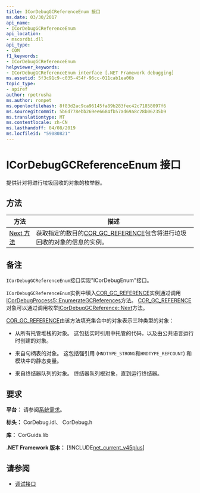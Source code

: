 ```yaml
---
title: ICorDebugGCReferenceEnum 接口
ms.date: 03/30/2017
api_name:
- ICorDebugGCReferenceEnum
api_location:
- mscordbi.dll
api_type:
- COM
f1_keywords:
- ICorDebugGCReferenceEnum
helpviewer_keywords:
- ICorDebugGCReferenceEnum interface [.NET Framework debugging]
ms.assetid: 5f3c91c9-c035-454f-96cc-011cab1ea06b
topic_type:
- apiref
author: rpetrusha
ms.author: ronpet
ms.openlocfilehash: 8f83d2ac9ca96145fa89b283fec42c71858097f6
ms.sourcegitcommit: 5b6d778ebb269ee6684fb57ad69a8c28b06235b9
ms.translationtype: MT
ms.contentlocale: zh-CN
ms.lasthandoff: 04/08/2019
ms.locfileid: "59080821"
---
```

# <a name="icordebuggcreferenceenum-interface"></a>ICorDebugGCReferenceEnum 接口
提供针对将进行垃圾回收的对象的枚举器。  
  
## <a name="methods"></a>方法  
  
|方法|描述|  
|------------|-----------------|  
|[Next 方法](../../../../docs/framework/unmanaged-api/debugging/icordebuggcreferenceenum-next-method.md)|获取指定的数目的[COR_GC_REFERENCE](../../../../docs/framework/unmanaged-api/debugging/cor-gc-reference-structure.md)包含将进行垃圾回收的对象的信息的实例。|  
  
## <a name="remarks"></a>备注  
 `ICorDebugGCReferenceEnum`接口实现"ICorDebugEnum"接口。  
  
 `ICorDebugGCReferenceEnum`实例中填入[COR_GC_REFERENCE](../../../../docs/framework/unmanaged-api/debugging/cor-gc-reference-structure.md)实例通过调用[ICorDebugProcess5::EnumerateGCReferences](../../../../docs/framework/unmanaged-api/debugging/icordebugprocess5-enumerategcreferences-method.md)方法。 [COR_GC_REFERENCE](../../../../docs/framework/unmanaged-api/debugging/cor-gc-reference-structure.md)对象可以通过调用枚举[ICorDebugGCReference::Next](../../../../docs/framework/unmanaged-api/debugging/icordebuggcreferenceenum-next-method.md)方法。  
  
 [COR_GC_REFERENCE](../../../../docs/framework/unmanaged-api/debugging/cor-gc-reference-structure.md)由该方法填充集合中的对象表示三种类型的对象：  
  
-   从所有托管堆栈的对象。 这包括实时引用中托管的代码，以及由公共语言运行时创建的对象。  
  
-   来自句柄表的对象。 这包括强引用 (`HNDTYPE_STRONG`和`HNDTYPE_REFCOUNT`) 和模块中的静态变量。  
  
-   来自终结器队列的对象。 终结器队列根对象，直到运行终结器。  
  
## <a name="requirements"></a>要求  
 **平台：** 请参阅[系统需求](../../../../docs/framework/get-started/system-requirements.md)。  
  
 **标头：** CorDebug.idl、 CorDebug.h  
  
 **库：** CorGuids.lib  
  
 **.NET Framework 版本：** [!INCLUDE[net_current_v45plus](../../../../includes/net-current-v45plus-md.md)]  
  
## <a name="see-also"></a>请参阅

- [调试接口](../../../../docs/framework/unmanaged-api/debugging/debugging-interfaces.md)
